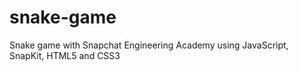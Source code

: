 # snake-game
Snake game with Snapchat Engineering Academy using JavaScript, SnapKit, HTML5 and CSS3
